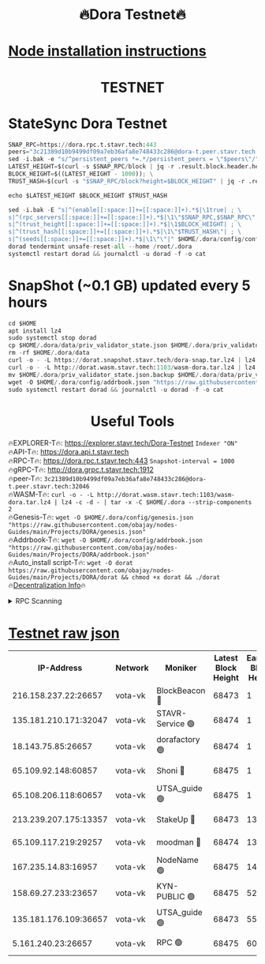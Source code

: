 <h1 align="center"> 🔥Dora Testnet🔥</h1>

[Node installation instructions](https://github.com/obajay/nodes-Guides/tree/main/Projects/DORA)
=

<h1 align="center"> TESTNET</h1>

# StateSync Dora Testnet
```python
SNAP_RPC=https://dora.rpc.t.stavr.tech:443
peers="3c21389d10b9499df09a7eb36afa8e748433c286@dora-t.peer.stavr.tech:32046"
sed -i.bak -e "s/^persistent_peers *=.*/persistent_peers = \"$peers\"/" $HOME/.dora/config/config.toml
LATEST_HEIGHT=$(curl -s $SNAP_RPC/block | jq -r .result.block.header.height); \
BLOCK_HEIGHT=$((LATEST_HEIGHT - 1000)); \
TRUST_HASH=$(curl -s "$SNAP_RPC/block?height=$BLOCK_HEIGHT" | jq -r .result.block_id.hash)

echo $LATEST_HEIGHT $BLOCK_HEIGHT $TRUST_HASH

sed -i.bak -E "s|^(enable[[:space:]]+=[[:space:]]+).*$|\1true| ; \
s|^(rpc_servers[[:space:]]+=[[:space:]]+).*$|\1\"$SNAP_RPC,$SNAP_RPC\"| ; \
s|^(trust_height[[:space:]]+=[[:space:]]+).*$|\1$BLOCK_HEIGHT| ; \
s|^(trust_hash[[:space:]]+=[[:space:]]+).*$|\1\"$TRUST_HASH\"| ; \
s|^(seeds[[:space:]]+=[[:space:]]+).*$|\1\"\"|" $HOME/.dora/config/config.toml
dorad tendermint unsafe-reset-all --home /root/.dora
systemctl restart dorad && journalctl -u dorad -f -o cat
```
# SnapShot (~0.1 GB) updated every 5 hours
```python
cd $HOME
apt install lz4
sudo systemctl stop dorad
cp $HOME/.dora/data/priv_validator_state.json $HOME/.dora/priv_validator_state.json.backup
rm -rf $HOME/.dora/data
curl -o - -L https://dorat.snapshot.stavr.tech/dora-snap.tar.lz4 | lz4 -c -d - | tar -x -C $HOME/.dora --strip-components 2
curl -o - -L http://dorat.wasm.stavr.tech:1103/wasm-dora.tar.lz4 | lz4 -c -d - | tar -x -C $HOME/.dora --strip-components 2
mv $HOME/.dora/priv_validator_state.json.backup $HOME/.dora/data/priv_validator_state.json
wget -O $HOME/.dora/config/addrbook.json "https://raw.githubusercontent.com/obajay/nodes-Guides/main/Projects/DORA/addrbook.json"
sudo systemctl restart dorad && journalctl -u dorad -f -o cat
```
 <h1 align="center"> Useful Tools</h1>
 
🔥EXPLORER-T🔥: https://explorer.stavr.tech/Dora-Testnet        `Indexer "ON"` \
🔥API-T🔥:      https://dora.api.t.stavr.tech \
🔥RPC-T🔥:      https://dora.rpc.t.stavr.tech:443              `Snapshot-interval = 1000` \
🔥gRPC-T🔥:     http://dora.grpc.t.stavr.tech:1912 \
🔥peer-T🔥:     `3c21389d10b9499df09a7eb36afa8e748433c286@dora-t.peer.stavr.tech:32046` \
🔥WASM-T🔥:     ```curl -o - -L http://dorat.wasm.stavr.tech:1103/wasm-dora.tar.lz4 | lz4 -c -d - | tar -x -C $HOME/.dora --strip-components 2``` \
🔥Genesis-T🔥:  ```wget -O $HOME/.dora/config/genesis.json "https://raw.githubusercontent.com/obajay/nodes-Guides/main/Projects/DORA/genesis.json"``` \
🔥Addrbook-T🔥: ```wget -O $HOME/.dora/config/addrbook.json "https://raw.githubusercontent.com/obajay/nodes-Guides/main/Projects/DORA/addrbook.json"``` \
🔥Auto_install script-T🔥:  `wget -O dorat https://raw.githubusercontent.com/obajay/nodes-Guides/main/Projects/DORA/dorat && chmod +x dorat && ./dorat` \
🔥[Decentralization Info](https://github.com/obajay/StateSync-snapshots/tree/main/Projects/Dora/Decentralization)🔥

<details>
<summary>RPC Scanning</summary>

<h2 align="center"> We scan nodes in real time every 4 hours. And we provide the final result of RPC endpoints.
We cannot influence the operation of these nodes in any way. </h2>


```python
If Voting Power is higher than 0 --> then the Node is a validator of the network and may be subject to attack and be a potential threat to the chain.
```
```python
We marked such validators with a red symbol
```

</details>

[Testnet raw json](https://rpc-check.dorat.stavr.tech/dorat/rpc-dorat-result.json)
=



<table><tr><th>IP-Address</th><th>Network</th><th>Moniker</th><th>Latest Block Height</th><th>Earliest Block Height</th><th>Catching Up</th><th>Tx Index</th><th>Voting Power</th><th>Scan Time</th></tr><tr><td>216.158.237.22:26657</td><td>vota-vk</td><td>BlockBeacon 🔴</td><td>68473</td><td>1</td><td>False</td><td>off</td><td>9009800000000000</td><td>2023-12-24T23:05:09.514825599UTC</td></tr><tr><td>135.181.210.171:32047</td><td>vota-vk</td><td>STAVR-Service 🟢</td><td>68474</td><td>1</td><td>False</td><td>on</td><td>0</td><td>2023-12-24T23:05:14.387373419UTC</td></tr><tr><td>18.143.75.85:26657</td><td>vota-vk</td><td>dorafactory 🟢</td><td>68474</td><td>1</td><td>False</td><td>on</td><td>0</td><td>2023-12-24T23:05:15.331697931UTC</td></tr><tr><td>65.109.92.148:60857</td><td>vota-vk</td><td>Shoni 🔴</td><td>68475</td><td>1</td><td>False</td><td>on</td><td>9323404379593930</td><td>2023-12-24T23:05:16.946579985UTC</td></tr><tr><td>65.108.206.118:60657</td><td>vota-vk</td><td>UTSA_guide 🟢</td><td>68475</td><td>1</td><td>False</td><td>on</td><td>0</td><td>2023-12-24T23:05:17.255934201UTC</td></tr><tr><td>213.239.207.175:13357</td><td>vota-vk</td><td>StakeUp 🔴</td><td>68473</td><td>13001</td><td>False</td><td>off</td><td>9009500000000000</td><td>2023-12-24T23:05:08.878674270UTC</td></tr><tr><td>65.109.117.219:29257</td><td>vota-vk</td><td>moodman 🔴</td><td>68474</td><td>13001</td><td>False</td><td>off</td><td>9009100000000000</td><td>2023-12-24T23:05:11.938308204UTC</td></tr><tr><td>167.235.14.83:16957</td><td>vota-vk</td><td>NodeName 🟢</td><td>68475</td><td>14001</td><td>False</td><td>on</td><td>0</td><td>2023-12-24T23:05:17.542856524UTC</td></tr><tr><td>158.69.27.233:23657</td><td>vota-vk</td><td>KYN-PUBLIC 🟢</td><td>68475</td><td>52001</td><td>False</td><td>on</td><td>0</td><td>2023-12-24T23:05:16.619231395UTC</td></tr><tr><td>135.181.176.109:36657</td><td>vota-vk</td><td>UTSA_guide 🟢</td><td>68473</td><td>55501</td><td>False</td><td>on</td><td>0</td><td>2023-12-24T23:05:08.644222962UTC</td></tr><tr><td>5.161.240.23:26657</td><td>vota-vk</td><td>RPC 🟢</td><td>68475</td><td>60001</td><td>False</td><td>off</td><td>0</td><td>2023-12-24T23:05:15.950619862UTC</td></tr></table>
